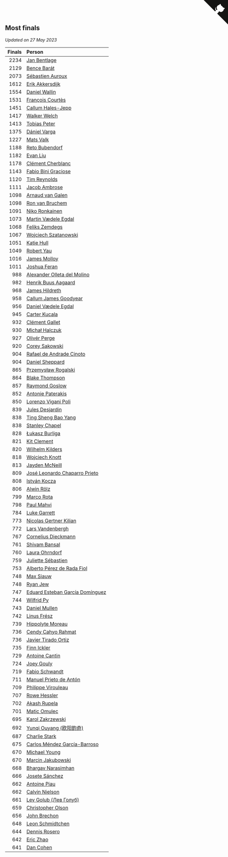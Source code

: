 ## Most finals

*Updated on 27 May 2023*

| Finals | Person |
| ---: | :--- |
| 2234 | [Jan Bentlage](https://www.worldcubeassociation.org/persons/2010BENT01) |
| 2129 | [Bence Barát](https://www.worldcubeassociation.org/persons/2008BARA01) |
| 2073 | [Sébastien Auroux](https://www.worldcubeassociation.org/persons/2008AURO01) |
| 1612 | [Erik Akkersdijk](https://www.worldcubeassociation.org/persons/2005AKKE01) |
| 1554 | [Daniel Wallin](https://www.worldcubeassociation.org/persons/2013WALL03) |
| 1531 | [François Courtès](https://www.worldcubeassociation.org/persons/2008COUR01) |
| 1451 | [Callum Hales-Jepp](https://www.worldcubeassociation.org/persons/2012HALE01) |
| 1417 | [Walker Welch](https://www.worldcubeassociation.org/persons/2011WELC01) |
| 1413 | [Tobias Peter](https://www.worldcubeassociation.org/persons/2014PETE03) |
| 1375 | [Dániel Varga](https://www.worldcubeassociation.org/persons/2008VARG01) |
| 1227 | [Mats Valk](https://www.worldcubeassociation.org/persons/2007VALK01) |
| 1188 | [Reto Bubendorf](https://www.worldcubeassociation.org/persons/2012BUBE01) |
| 1182 | [Evan Liu](https://www.worldcubeassociation.org/persons/2009LIUE01) |
| 1178 | [Clément Cherblanc](https://www.worldcubeassociation.org/persons/2014CHER05) |
| 1143 | [Fabio Bini Graciose](https://www.worldcubeassociation.org/persons/2010GRAC02) |
| 1120 | [Tim Reynolds](https://www.worldcubeassociation.org/persons/2005REYN01) |
| 1111 | [Jacob Ambrose](https://www.worldcubeassociation.org/persons/2010AMBR01) |
| 1098 | [Arnaud van Galen](https://www.worldcubeassociation.org/persons/2006GALE01) |
| 1098 | [Ron van Bruchem](https://www.worldcubeassociation.org/persons/2003BRUC01) |
| 1091 | [Niko Ronkainen](https://www.worldcubeassociation.org/persons/2010RONK01) |
| 1073 | [Martin Vædele Egdal](https://www.worldcubeassociation.org/persons/2013EGDA02) |
| 1068 | [Feliks Zemdegs](https://www.worldcubeassociation.org/persons/2009ZEMD01) |
| 1067 | [Wojciech Szatanowski](https://www.worldcubeassociation.org/persons/2011SZAT01) |
| 1051 | [Katie Hull](https://www.worldcubeassociation.org/persons/2010HULL01) |
| 1049 | [Robert Yau](https://www.worldcubeassociation.org/persons/2009YAUR01) |
| 1016 | [James Molloy](https://www.worldcubeassociation.org/persons/2011MOLL01) |
| 1011 | [Joshua Feran](https://www.worldcubeassociation.org/persons/2011FERA01) |
| 988 | [Alexander Olleta del Molino](https://www.worldcubeassociation.org/persons/2008OLLE01) |
| 982 | [Henrik Buus Aagaard](https://www.worldcubeassociation.org/persons/2006BUUS01) |
| 968 | [James Hildreth](https://www.worldcubeassociation.org/persons/2009HILD01) |
| 958 | [Callum James Goodyear](https://www.worldcubeassociation.org/persons/2012GOOD02) |
| 956 | [Daniel Vædele Egdal](https://www.worldcubeassociation.org/persons/2013EGDA01) |
| 945 | [Carter Kucala](https://www.worldcubeassociation.org/persons/2015KUCA01) |
| 932 | [Clément Gallet](https://www.worldcubeassociation.org/persons/2004GALL02) |
| 930 | [Michał Halczuk](https://www.worldcubeassociation.org/persons/2006HALC01) |
| 927 | [Olivér Perge](https://www.worldcubeassociation.org/persons/2007PERG01) |
| 920 | [Corey Sakowski](https://www.worldcubeassociation.org/persons/2011SAKO01) |
| 904 | [Rafael de Andrade Cinoto](https://www.worldcubeassociation.org/persons/2007CINO01) |
| 904 | [Daniel Sheppard](https://www.worldcubeassociation.org/persons/2009SHEP01) |
| 865 | [Przemysław Rogalski](https://www.worldcubeassociation.org/persons/2013ROGA02) |
| 864 | [Blake Thompson](https://www.worldcubeassociation.org/persons/2010THOM03) |
| 857 | [Raymond Goslow](https://www.worldcubeassociation.org/persons/2014GOSL01) |
| 852 | [Antonie Paterakis](https://www.worldcubeassociation.org/persons/2012PATE01) |
| 850 | [Lorenzo Vigani Poli](https://www.worldcubeassociation.org/persons/2007POLI01) |
| 839 | [Jules Desjardin](https://www.worldcubeassociation.org/persons/2010DESJ01) |
| 838 | [Ting Sheng Bao Yang](https://www.worldcubeassociation.org/persons/2008BAOY01) |
| 838 | [Stanley Chapel](https://www.worldcubeassociation.org/persons/2016CHAP04) |
| 828 | [Łukasz Burliga](https://www.worldcubeassociation.org/persons/2013BURL01) |
| 821 | [Kit Clement](https://www.worldcubeassociation.org/persons/2008CLEM01) |
| 820 | [Wilhelm Kilders](https://www.worldcubeassociation.org/persons/2010KILD02) |
| 818 | [Wojciech Knott](https://www.worldcubeassociation.org/persons/2011KNOT01) |
| 813 | [Jayden McNeill](https://www.worldcubeassociation.org/persons/2012MCNE01) |
| 809 | [José Leonardo Chaparro Prieto](https://www.worldcubeassociation.org/persons/2011CHAP01) |
| 808 | [István Kocza](https://www.worldcubeassociation.org/persons/2005KOCZ01) |
| 806 | [Alwin Rölz](https://www.worldcubeassociation.org/persons/2016ROLZ01) |
| 799 | [Marco Rota](https://www.worldcubeassociation.org/persons/2009ROTA01) |
| 798 | [Paul Mahvi](https://www.worldcubeassociation.org/persons/2012MAHV01) |
| 784 | [Luke Garrett](https://www.worldcubeassociation.org/persons/2017GARR05) |
| 773 | [Nicolas Gertner Kilian](https://www.worldcubeassociation.org/persons/2013GERT01) |
| 772 | [Lars Vandenbergh](https://www.worldcubeassociation.org/persons/2003VAND01) |
| 767 | [Cornelius Dieckmann](https://www.worldcubeassociation.org/persons/2009DIEC01) |
| 761 | [Shivam Bansal](https://www.worldcubeassociation.org/persons/2011BANS02) |
| 760 | [Laura Ohrndorf](https://www.worldcubeassociation.org/persons/2009OHRN01) |
| 759 | [Juliette Sébastien](https://www.worldcubeassociation.org/persons/2014SEBA01) |
| 753 | [Alberto Pérez de Rada Fiol](https://www.worldcubeassociation.org/persons/2011FIOL01) |
| 748 | [Max Siauw](https://www.worldcubeassociation.org/persons/2017SIAU02) |
| 748 | [Ryan Jew](https://www.worldcubeassociation.org/persons/2008JEWR01) |
| 747 | [Eduard Esteban García Domínguez](https://www.worldcubeassociation.org/persons/2011EDUA01) |
| 744 | [Wilfrid Py](https://www.worldcubeassociation.org/persons/2016PYWI01) |
| 743 | [Daniel Mullen](https://www.worldcubeassociation.org/persons/2016MULL04) |
| 742 | [Linus Frész](https://www.worldcubeassociation.org/persons/2011FRES01) |
| 739 | [Hippolyte Moreau](https://www.worldcubeassociation.org/persons/2008MORE02) |
| 736 | [Cendy Cahyo Rahmat](https://www.worldcubeassociation.org/persons/2010RAHM02) |
| 736 | [Javier Tirado Ortiz](https://www.worldcubeassociation.org/persons/2009TIRA01) |
| 735 | [Finn Ickler](https://www.worldcubeassociation.org/persons/2012ICKL01) |
| 729 | [Antoine Cantin](https://www.worldcubeassociation.org/persons/2010CANT02) |
| 724 | [Joey Gouly](https://www.worldcubeassociation.org/persons/2007GOUL01) |
| 719 | [Fabio Schwandt](https://www.worldcubeassociation.org/persons/2014SCHW02) |
| 711 | [Manuel Prieto de Antón](https://www.worldcubeassociation.org/persons/2015ANTO04) |
| 709 | [Philippe Virouleau](https://www.worldcubeassociation.org/persons/2008VIRO01) |
| 707 | [Rowe Hessler](https://www.worldcubeassociation.org/persons/2007HESS01) |
| 702 | [Akash Rupela](https://www.worldcubeassociation.org/persons/2012RUPE01) |
| 701 | [Matic Omulec](https://www.worldcubeassociation.org/persons/2010OMUL02) |
| 695 | [Karol Zakrzewski](https://www.worldcubeassociation.org/persons/2014ZAKR01) |
| 692 | [Yunqi Ouyang (欧阳韵奇)](https://www.worldcubeassociation.org/persons/2007YUNQ01) |
| 687 | [Charlie Stark](https://www.worldcubeassociation.org/persons/2014STAR05) |
| 675 | [Carlos Méndez García-Barroso](https://www.worldcubeassociation.org/persons/2010GARC02) |
| 670 | [Michael Young](https://www.worldcubeassociation.org/persons/2008YOUN02) |
| 670 | [Marcin Jakubowski](https://www.worldcubeassociation.org/persons/2007JAKU01) |
| 668 | [Bhargav Narasimhan](https://www.worldcubeassociation.org/persons/2011NARA02) |
| 666 | [Josete Sánchez](https://www.worldcubeassociation.org/persons/2015SANC18) |
| 662 | [Antoine Piau](https://www.worldcubeassociation.org/persons/2008PIAU01) |
| 662 | [Calvin Nielson](https://www.worldcubeassociation.org/persons/2014NIEL03) |
| 661 | [Lev Golub (Лев Голуб)](https://www.worldcubeassociation.org/persons/2014HOLU01) |
| 659 | [Christopher Olson](https://www.worldcubeassociation.org/persons/2009OLSO01) |
| 656 | [John Brechon](https://www.worldcubeassociation.org/persons/2010BREC01) |
| 648 | [Leon Schmidtchen](https://www.worldcubeassociation.org/persons/2010SCHM01) |
| 644 | [Dennis Rosero](https://www.worldcubeassociation.org/persons/2010ROSE03) |
| 642 | [Eric Zhao](https://www.worldcubeassociation.org/persons/2010ZHAO19) |
| 641 | [Dan Cohen](https://www.worldcubeassociation.org/persons/2007COHE01) |


<a href="https://github.com/jonatanklosko/wca_statistics" class="github-corner" aria-label="View source on Github"><svg width="80" height="80" viewBox="0 0 250 250" style="fill:#151513; color:#fff; position: absolute; top: 0; border: 0; right: 0;" aria-hidden="true"><path d="M0,0 L115,115 L130,115 L142,142 L250,250 L250,0 Z"></path><path d="M128.3,109.0 C113.8,99.7 119.0,89.6 119.0,89.6 C122.0,82.7 120.5,78.6 120.5,78.6 C119.2,72.0 123.4,76.3 123.4,76.3 C127.3,80.9 125.5,87.3 125.5,87.3 C122.9,97.6 130.6,101.9 134.4,103.2" fill="currentColor" style="transform-origin: 130px 106px;" class="octo-arm"></path><path d="M115.0,115.0 C114.9,115.1 118.7,116.5 119.8,115.4 L133.7,101.6 C136.9,99.2 139.9,98.4 142.2,98.6 C133.8,88.0 127.5,74.4 143.8,58.0 C148.5,53.4 154.0,51.2 159.7,51.0 C160.3,49.4 163.2,43.6 171.4,40.1 C171.4,40.1 176.1,42.5 178.8,56.2 C183.1,58.6 187.2,61.8 190.9,65.4 C194.5,69.0 197.7,73.2 200.1,77.6 C213.8,80.2 216.3,84.9 216.3,84.9 C212.7,93.1 206.9,96.0 205.4,96.6 C205.1,102.4 203.0,107.8 198.3,112.5 C181.9,128.9 168.3,122.5 157.7,114.1 C157.9,116.9 156.7,120.9 152.7,124.9 L141.0,136.5 C139.8,137.7 141.6,141.9 141.8,141.8 Z" fill="currentColor" class="octo-body"></path></svg></a><style>.github-corner:hover .octo-arm{animation:octocat-wave 560ms ease-in-out}@keyframes octocat-wave{0%,100%{transform:rotate(0)}20%,60%{transform:rotate(-25deg)}40%,80%{transform:rotate(10deg)}}@media (max-width:500px){.github-corner:hover .octo-arm{animation:none}.github-corner .octo-arm{animation:octocat-wave 560ms ease-in-out}}</style>
